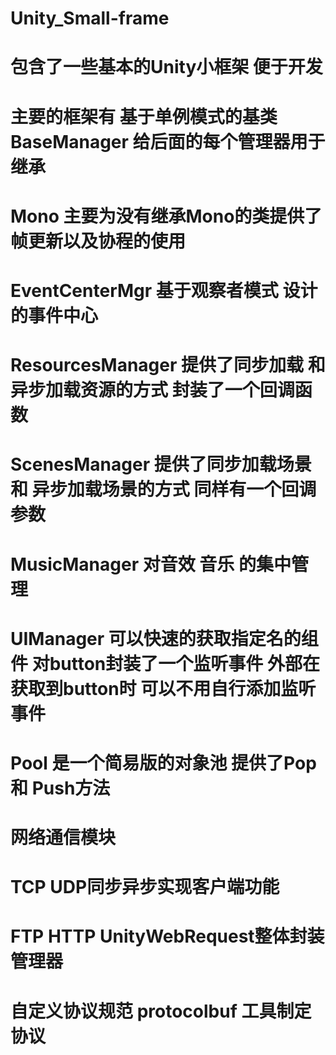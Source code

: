 # Unity_Small-frame
# 包含了一些基本的Unity小框架 便于开发
# 主要的框架有 基于单例模式的基类 BaseManager 给后面的每个管理器用于继承
# Mono 主要为没有继承Mono的类提供了帧更新以及协程的使用
# EventCenterMgr 基于观察者模式 设计的事件中心
# ResourcesManager 提供了同步加载 和 异步加载资源的方式 封装了一个回调函数
# ScenesManager 提供了同步加载场景 和 异步加载场景的方式 同样有一个回调参数
# MusicManager 对音效 音乐 的集中管理
# UIManager 可以快速的获取指定名的组件 对button封装了一个监听事件 外部在获取到button时 可以不用自行添加监听事件
# Pool 是一个简易版的对象池 提供了Pop 和 Push方法
# 网络通信模块
# TCP UDP同步异步实现客户端功能
# FTP HTTP UnityWebRequest整体封装管理器
# 自定义协议规范 protocolbuf 工具制定协议
